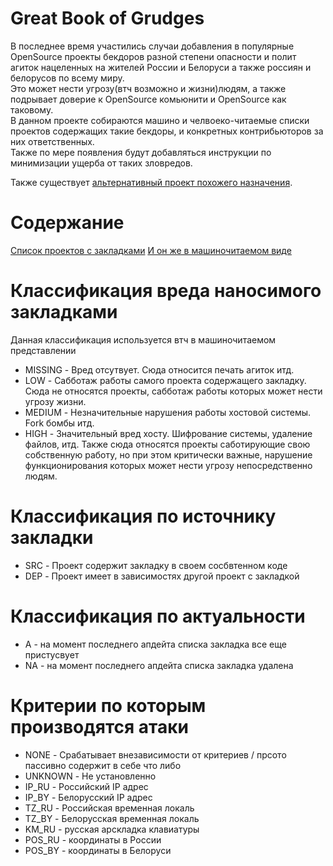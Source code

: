 # Great Book of Grudges 
В последнее время участились случаи добавления в популярные OpenSource проекты бекдоров разной степени опасности и полит агиток нацеленных на жителей России и Белоруси а также россиян и белорусов по всему миру.  
Это может нести угрозу(втч возможно и жизни)людям, а также подрывает доверие к OpenSource комьюнити и OpenSource как таковому.  
В данном проекте собираются машино и челвоеко-читаемые списки проектов содержащих такие бекдоры, и конкретных контрибьюторов за них ответственных.  
Также по мере появления будут добавляться инструкции по минимизации ущерба от таких зловредов.  
  
Также существует [альтернативный проект похожего назначения](https://docs.google.com/spreadsheets/d/1H3xPB4PgWeFcHjZ7NOPtrcya_Ua4jUolWm-7z9-jSpQ/htmlview?pru=AAABf7z88MA*ITSp0EBrKinw0LjFWZ9tzQ#gid=2074850979).  

# Содержание
[Список проектов с закладками](./projects.md) [И он же в машиночитаемом виде](./projects.json)  

# Классификация вреда наносимого закладками
Данная классификация используется втч в машиночитаемом представлении  
- MISSING - Вред отсутвует. Сюда относится печать агиток итд.
- LOW - Сабботаж работы самого проекта содержащего закладку. Сюда не относятся проекты, сабботаж работы которых может нести угрозу жизни.
- MEDIUM - Незначительные нарушения работы хостовой системы. Fork бомбы итд.
- HIGH - Значительный вред хосту. Шифрование системы, удаление файлов, итд. Также сюда относятся проекты саботирующие свою собственную работу, но при этом критически важные, нарушение функционирования которых может нести угрозу непосредственно людям.

# Классификация по источнику закладки
- SRC - Проект содержит закладку в своем сосбвтенном коде
- DEP - Проект имеет в зависимостях другой проект с закладкой

# Классификация по актуальности
- A - на момент последнего апдейта списка закладка все еще пристусвует
- NA - на момент последнего апдейта списка закладка удалена

# Критерии по которым производятся атаки
- NONE - Срабатывает внезависимости от критериев / прсото пассивно содержит в себе что либо
- UNKNOWN - Не установленно
- IP_RU - Российский IP адрес
- IP_BY - Белорусский IP адрес
- TZ_RU - Российская временная локаль 
- TZ_BY - Белорусская временная локаль 
- KM_RU - русская арскладка клавиатуры
- POS_RU - координаты в России
- POS_BY - координаты в Белоруси
